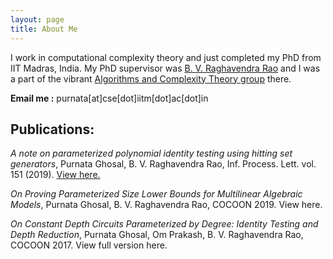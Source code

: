 ```yaml
---
layout: page
title: About Me
---
```


I work in computational complexity theory and just completed my PhD from IIT Madras, India. My PhD supervisor was [B. V. Raghavendra Rao](http://www.cse.iitm.ac.in/~bvrr/) and I was a part of the vibrant [Algorithms and Complexity Theory group](http://theory.cse.iitm.ac.in/) there. 

**Email me :** purnata[at]cse[dot]iitm[dot]ac[dot]in

## Publications:

_A note on parameterized polynomial identity testing using hitting set generators_, Purnata Ghosal, B. V. Raghavendra Rao, Inf. Process. Lett. vol. 151 (2019). [View here.](/files/svgen.pdf)

_On Proving Parameterized Size Lower Bounds for Multilinear Algebraic Models_, Purnata Ghosal, B. V. Raghavendra Rao, COCOON 2019. View here.

_On Constant Depth Circuits Parameterized by Degree: Identity Testing and Depth Reduction_, Purnata Ghosal, Om Prakash, B. V. Raghavendra Rao, COCOON 2017. View full version here.
